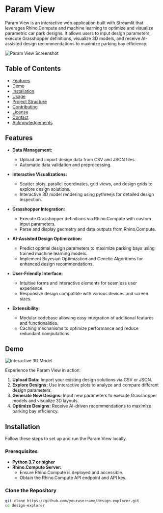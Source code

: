 # Param View

Param View is an interactive web application built with Streamlit that leverages Rhino.Compute and machine learning to optimize and visualize parametric car park designs. It allows users to input design parameters, execute Grasshopper definitions, visualize 3D models, and receive AI-assisted design recommendations to maximize parking bay efficiency.

![Param View Screenshot](screenshots/param_view_screenshot.png)

## Table of Contents

- [Features](#features)
- [Demo](#demo)
- [Installation](#installation)
- [Usage](#usage)
- [Project Structure](#project-structure)
- [Contributing](#contributing)
- [License](#license)
- [Contact](#contact)
- [Acknowledgements](#acknowledgements)

## Features

- **Data Management:**
  - Upload and import design data from CSV and JSON files.
  - Automatic data validation and preprocessing.

- **Interactive Visualizations:**
  - Scatter plots, parallel coordinates, grid views, and design grids to explore design solutions.
  - Interactive 3D model rendering using pythreejs for detailed design inspection.

- **Grasshopper Integration:**
  - Execute Grasshopper definitions via Rhino.Compute with custom input parameters.
  - Parse and display geometry and data outputs from Rhino.Compute.

- **AI-Assisted Design Optimization:**
  - Predict optimal design parameters to maximize parking bays using trained machine learning models.
  - Implement Bayesian Optimization and Genetic Algorithms for enhanced design recommendations.

- **User-Friendly Interface:**
  - Intuitive forms and interactive elements for seamless user experience.
  - Responsive design compatible with various devices and screen sizes.

- **Extensibility:**
  - Modular codebase allowing easy integration of additional features and functionalities.
  - Caching mechanisms to optimize performance and reduce redundant computations.

## Demo

![Interactive 3D Model](screenshots/3d_model_demo.png)

Experience the Param View in action:

1. **Upload Data:** Import your existing design solutions via CSV or JSON.
2. **Explore Designs:** Use interactive plots to analyze and compare different design parameters.
3. **Generate New Designs:** Input new parameters to execute Grasshopper models and visualize 3D layouts.
4. **Optimize Designs:** Receive AI-driven recommendations to maximize parking bay efficiency.

## Installation

Follow these steps to set up and run the Param View locally.

### Prerequisites

- **Python 3.7 or higher**
- **Rhino.Compute Server:**
  - Ensure Rhino.Compute is deployed and accessible.
  - Obtain the Rhino.Compute API endpoint and API key.

### Clone the Repository

```bash
git clone https://github.com/yourusername/design-explorer.git
cd design-explorer
